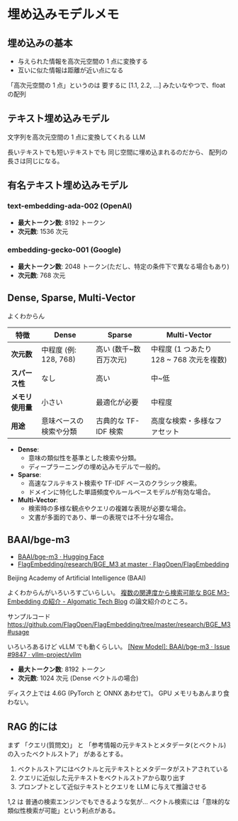 # 埋め込みモデルメモ

## 埋め込みの基本

- 与えられた情報を高次元空間の 1 点に変換する
- 互いに似た情報は距離が近い点になる

「高次元空間の 1 点」というのは
要するに [1.1, 2.2, ...] みたいなやつで、float の配列

## テキスト埋め込みモデル

文字列を高次元空間の 1 点に変換してくれる LLM

長いテキストでも短いテキストでも
同じ空間に埋め込まれるのだから、
配列の長さは同じになる。

## 有名テキスト埋め込みモデル

### text-embedding-ada-002 (OpenAI)

- **最大トークン数**: 8192 トークン
- **次元数**: 1536 次元

### embedding-gecko-001 (Google)

- **最大トークン数**: 2048 トークン(ただし、特定の条件下で異なる場合もあり)
- **次元数**: 768 次元

## Dense, Sparse, Multi-Vector

よくわからん

| **特徴**         | **Dense**              | **Sparse**             | **Multi-Vector**                         |
| ---------------- | ---------------------- | ---------------------- | ---------------------------------------- |
| **次元数**       | 中程度 (例: 128, 768)  | 高い (数千~数百万次元) | 中程度 (1 つあたり 128 ~ 768 次元を複数) |
| **スパース性**   | なし                   | 高い                   | 中~低                                    |
| **メモリ使用量** | 小さい                 | 最適化が必要           | 中程度                                   |
| **用途**         | 意味ベースの検索や分類 | 古典的な TF-IDF 検索   | 高度な検索・多様なファセット             |

- **Dense**:
  - 意味の類似性を基準とした検索や分類。
  - ディープラーニングの埋め込みモデルで一般的。
- **Sparse**:
  - 高速なフルテキスト検索や TF-IDF ベースのクラシック検索。
  - ドメインに特化した単語頻度やルールベースモデルが有効な場合。
- **Multi-Vector**:
  - 検索時の多様な観点やクエリの複雑な表現が必要な場合。
  - 文書が多面的であり、単一の表現では不十分な場合。

## BAAI/bge-m3

- [BAAI/bge-m3 · Hugging Face](https://huggingface.co/BAAI/bge-m3)
- [FlagEmbedding/research/BGE_M3 at master · FlagOpen/FlagEmbedding](https://github.com/FlagOpen/FlagEmbedding/tree/master/research/BGE_M3)

Beijing Academy of Artificial Intelligence (BAAI)

よくわからんがいろいろすごいらしい。
[複数の関連度から検索可能な BGE M3-Embedding の紹介 - Algomatic Tech Blog](https://tech.algomatic.jp/entry/papers/retrieval/chen-24-bgem3)
の論文紹介のところ。

サンプルコード
<https://github.com/FlagOpen/FlagEmbedding/tree/master/research/BGE_M3#usage>

いろいろあるけど vLLM でも動くらしい。
[[New Model]: BAAI/bge-m3 · Issue #9847 · vllm-project/vllm](https://github.com/vllm-project/vllm/issues/9847)

- **最大トークン数**: 8192 トークン
- **次元数**: 1024 次元 (Dense ベクトルの場合)

ディスク上では 4.6G (PyTorch と ONNX あわせて)。
GPU メモリもあんまり食わない。

## RAG 的には

まず
「クエリ(質問文)」
と
「参考情報の元テキストとメタデータ(とベクトル)の入ったベクトルストア」
があるとする。

1. ベクトルストアにはベクトルと元テキストとメタデータがストアされている
2. クエリに近似した元テキストをベクトルストアから取り出す
3. プロンプトとして近似テキストとクエリを LLM に与えて推論させる

1,2 は 普通の検索エンジンでもできるような気が...
ベクトル検索には「意味的な類似性検索が可能」という利点がある。
